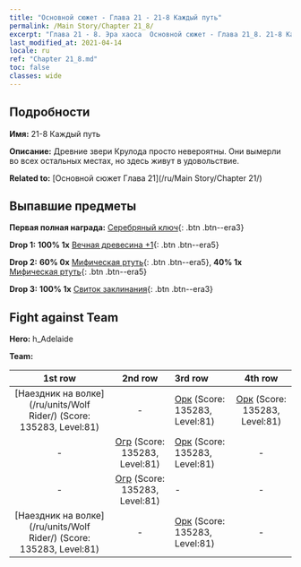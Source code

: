 ```yaml
---
title: "Основной сюжет - Глава 21 - 21-8 Каждый путь"
permalink: /Main Story/Chapter 21_8/
excerpt: "Глава 21 - 8. Эра хаоса  Основной сюжет - Глава 21_8. 21-8 Каждый путь"
last_modified_at: 2021-04-14
locale: ru
ref: "Chapter 21_8.md"
toc: false
classes: wide
---
```


## Подробности

 **Имя:** 21-8 Каждый путь

 **Описание:** Древние звери Крулода просто невероятны. Они вымерли во всех остальных местах, но здесь живут в удовольствие.

 **Related to:** [Основной сюжет Глава 21](/ru/Main Story/Chapter 21/)

## Выпавшие предметы

 **Первая полная награда:** [Серебряный ключ](/ru/Items/con_693/){: .btn .btn--era3}

 **Drop 1:** **100% 1x** [Вечная древесина +1](/ru/Items/mat_69/){: .btn .btn--era5}

 **Drop 2:** **60% 0x** [Мифическая ртуть](/ru/Items/mat_63/){: .btn .btn--era5}, **40% 1x** [Мифическая ртуть](/ru/Items/mat_63/){: .btn .btn--era5}

 **Drop 3:** **100% 1x** [Свиток заклинания](/ru/Items/con_694/){: .btn .btn--era3}


## Fight against Team
 **Hero:** h_Adelaide

 **Team:**


  | 1st row | 2nd row | 3rd row | 4th row |
  |:----:|:----:|:----|:----:|
  | [Наездник на волке](/ru/units/Wolf Rider/) (Score: 135283, Level:81)  | - | [Орк](/ru/units/Orc/) (Score: 135283, Level:81)  | [Орк](/ru/units/Orc/) (Score: 135283, Level:81)  |
  | - | [Огр](/ru/units/Ogre/) (Score: 135283, Level:81)  | [Орк](/ru/units/Orc/) (Score: 135283, Level:81)  | - |
  | - | [Огр](/ru/units/Ogre/) (Score: 135283, Level:81)  | - | - |
  | [Наездник на волке](/ru/units/Wolf Rider/) (Score: 135283, Level:81)  | - | [Орк](/ru/units/Orc/) (Score: 135283, Level:81)  | - |


